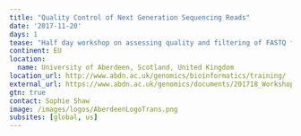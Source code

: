 ```yaml
---
title: "Quality Control of Next Generation Sequencing Reads"
date: '2017-11-20'
days: 1
tease: "Half day workshop on assessing quality and filtering of FASTQ format data"
continent: EU
location:
  name: University of Aberdeen, Scotland, United Kingdom
location_url: http://www.abdn.ac.uk/genomics/bioinformatics/training/
external_url: https://www.abdn.ac.uk/genomics/documents/201718_Workshops/Quality_Control_2017.pdf
gtn: true
contact: Sophie Shaw
image: /images/logos/AberdeenLogoTrans.png
subsites: [global, us]
---
```

